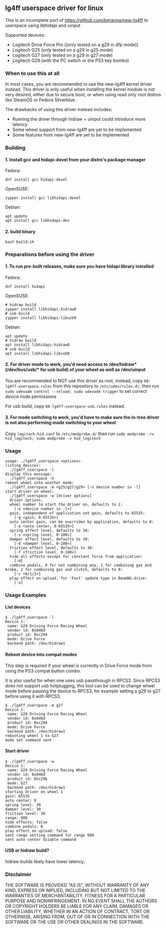 ## lg4ff userspace driver for linux

This is an incomplete port of https://github.com/berarma/new-lg4ff to userspace using libhidapi and uinput

Supported devices:

- Logitech Drive Force Pro ((only tested on a g29 in dfp mode))
- Logitech G25 (only tested on a g29 in g25 mode)
- Logitech G27 (only tested on a g29 in g27 mode)
- Logitech G29 (with the PC switch or the PS3 key bombo)

### When to use this at all

In most cases, you are recommended to use the new-lg4ff kernel driver instead. This driver is only useful when installing the kernel module is not very desired, either due to secure boot, or when using read only root distros like SteamOS or Fedora Silverblue.

The drawbacks of using this driver instead includes:

- Running the driver through hidraw + uinput could introduce more latency
- Some wheel support from new-lg4ff are yet to be implemented
- Some features from new-lg4ff are yet to be implemented

### Building

#### 1. Install gcc and hidapi-devel from your distro's package manager

Fedora:
```
dnf install gcc hidapi-devel
```

OpenSUSE:
```
zypper install gcc libhidapi-devel
```

Debian:
```
apt update
apt install gcc libhidapi-dev
```

#### 2. build binary
```
bash build.sh
```

### Preparations before using the driver

#### 1. To run pre-built releases, make sure you have hidapi library installed

Fedora:
```
dnf install hidapi
```

OpenSUSE:
```
# hidraw build
zypper install libhidapi-hidraw0
# usb build
zypper install libhidapi-libusb0
```

Debian:
```
apt update
# hidraw build
apt install libhidapi-hidraw0
# usb build
apt install libhidapi-libusb0
```

#### 2. For driver mode to work, you'd need access to /dev/hidraw* (/dev/bus/usb/* for usb build) of your wheel as well as /dev/uinput

You are recommended to NOT use this driver as root, instead, copy `60-lg4ff-userspace.rules` from this repository to `/etc/udev/rules.d/`, then run `sudo udevadm control --reload; sudo udevadm trigger` to set correct device node permissions

For usb build, copy `60-lg4ff-userspace-usb.rules` instead.

#### 3. For mode switching to work, you'd have to make sure the in-tree driver is not also performing mode switching to your wheel

Copy `logitech-hid.conf` to `/etc/modprobe.d/` then run `sudo modprobe -rv hid_logitech; sudo modprobe -v hid_logitech`

### Usage

```
usage: ./lg4ff_userspace <options>
listing devices:
  ./lg4ff_userspace -l
display this message:
  ./lg4ff_userspace -h
reboot wheel into another mode:
  ./lg4ff_userspace -m <g25/g27/g29> [-n device number in -l]
start driver on wheel:
  ./lg4ff_userspace -w [driver options]
  driver options:
  wheel number to start the driver on, defaults to 1:
    [-n <device number in -l>]
  gain, independent of application set gain, defaults to 65535:
    [-g <gain, 0-65535>]
  auto center gain, can be overriden by application, defaults to 0:
    [-a <auto center, 0-65535>]
  spring effect level, defaults to 30:
    [-s <spring level, 0-100>]
  damper effect level, defaults to 30:
    [-d <damper level, 0-100>]
  friction effect level, defaults to 30:
    [-f <friction level, 0-100>]
  hide all effects except for constant force from application:
    [-H]
  combine pedals, 0 for not combining any, 1 for combining gas and brake, 2 for combining gas and clutch, defaults to 0:
    [-c <0/1/2>]
  play effect on upload, for 'Fast' update type in BeamNG.drive:
    [-u]
```

### Usage Examples

#### List devices

```
$ ./lg4ff_userspace -l
Device 1:
 name: G29 Driving Force Racing Wheel
 vendor id: 0x046d
 product id: 0xc294
 mode: Drive Force
 backend path: /dev/hidraw1
```

#### Reboot device into compat modes

This step is required if your wheel is currently in Drive Force mode from using the PS3 compat button combo.

It is also useful for when one uses usb passthrough in RPCS3. Since RPCS3 does not support usb hotplugging, this tool can be used to change wheel mode before passing the device to RPCS3, for example setting a g29 to g27 before using it with RPCS3.

```
$ ./lg4ff_userspace -m g27
Device 1:
 name: G29 Driving Force Racing Wheel
 vendor id: 0x046d
 product id: 0xc294
 mode: Drive Force
 backend path: /dev/hidraw1
rebooting wheel 1 to G27
mode set command sent
```

#### Start driver

```
$ ./lg4ff_userspace -w
Device 1:
 name: G29 Driving Force Racing Wheel
 vendor id: 0x046d
 product id: 0xc29b
 mode: G27
 backend path: /dev/hidraw1
starting driver on wheel 1
gain: 65535
auto center: 0
spring level: 30
damper level: 30
friction level: 30
range: 900
hide effects: false
combine pedals: 0
play effect on upload: false
sent range setting command for range 900
sent auto center disable command

```

#### USB or hidraw build?

hidraw builds likely have lower latency.

### Disclaimer

THE SOFTWARE IS PROVIDED "AS IS", WITHOUT WARRANTY OF ANY KIND, EXPRESS OR
IMPLIED, INCLUDING BUT NOT LIMITED TO THE WARRANTIES OF MERCHANTABILITY,
FITNESS FOR A PARTICULAR PURPOSE AND NONINFRINGEMENT. IN NO EVENT SHALL THE
AUTHORS OR COPYRIGHT HOLDERS BE LIABLE FOR ANY CLAIM, DAMAGES OR OTHER
LIABILITY, WHETHER IN AN ACTION OF CONTRACT, TORT OR OTHERWISE, ARISING FROM,
OUT OF OR IN CONNECTION WITH THE SOFTWARE OR THE USE OR OTHER DEALINGS IN THE
SOFTWARE.
